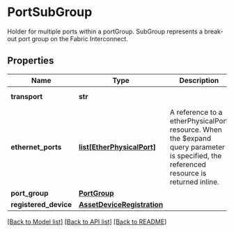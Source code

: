 # PortSubGroup

Holder for multiple ports within a portGroup. SubGroup represents a break-out port group on the Fabric Interconnect. 
## Properties
Name | Type | Description | Notes
------------ | ------------- | ------------- | -------------
**transport** | **str** |  | [optional] [readonly] 
**ethernet_ports** | [**list[EtherPhysicalPort]**](EtherPhysicalPort.md) | A reference to a etherPhysicalPort resource. When the $expand query parameter is specified, the referenced resource is returned inline.  | [optional] [readonly] 
**port_group** | [**PortGroup**](.md) |  | [optional] 
**registered_device** | [**AssetDeviceRegistration**](.md) |  | [optional] 

[[Back to Model list]](../README.md#documentation-for-models) [[Back to API list]](../README.md#documentation-for-api-endpoints) [[Back to README]](../README.md)


